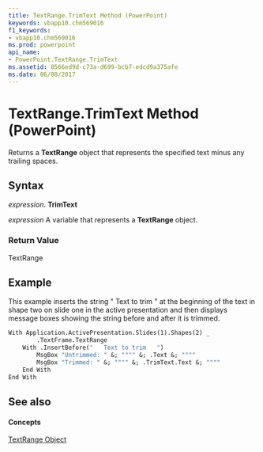 ```yaml
---
title: TextRange.TrimText Method (PowerPoint)
keywords: vbapp10.chm569016
f1_keywords:
- vbapp10.chm569016
ms.prod: powerpoint
api_name:
- PowerPoint.TextRange.TrimText
ms.assetid: 8566ed9d-c73a-d699-bcb7-edcd9a375afe
ms.date: 06/08/2017
---
```



# TextRange.TrimText Method (PowerPoint)

Returns a **TextRange** object that represents the specified text minus any trailing spaces.


## Syntax

 _expression_. **TrimText**

 _expression_ A variable that represents a **TextRange** object.


### Return Value

TextRange


## Example

This example inserts the string " Text to trim " at the beginning of the text in shape two on slide one in the active presentation and then displays message boxes showing the string before and after it is trimmed.


```vb
With Application.ActivePresentation.Slides(1).Shapes(2) _
        .TextFrame.TextRange
    With .InsertBefore("   Text to trim   ")
        MsgBox "Untrimmed: " &; """" &; .Text &; """"
        MsgBox "Trimmed: " &; """" &; .TrimText.Text &; """"
    End With
End With
```


## See also


#### Concepts


[TextRange Object](textrange-object-powerpoint.md)

